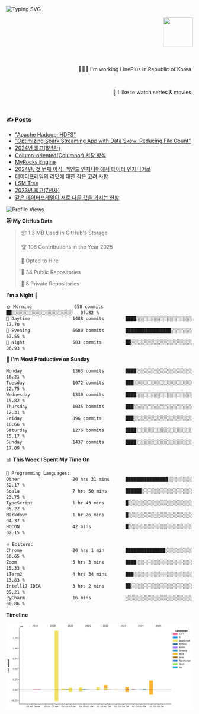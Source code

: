 ![Typing SVG](https://readme-typing-svg.herokuapp.com/?lines=Hello,+I'm+Changkwon+😎&height=150&width=1024&size=40&color=458588&background=282828&center=true&vCenter=true&multiline=false&duration=2000&pause=0)

<div align=right>
  <a href="https://github.com/devxb/gitanimals">
    <img
      src="https://render.gitanimals.org/lines/spearkkk?pet-id=624227435622945015"
      width="80"
      height="80"
    />
  </a>
  <br/>
  <br/>  
  <br/>
  
  👨🏼‍💻 I'm working LinePlus in Republic of Korea.
  
  <br/>
  
  🍿 I like to watch series & movies.
  
  <br/>

</div>
  
<div align=left>
  
  <div>
    
  ### ✍️ Posts
    
  </div>
  
  <!-- BLOGPOSTS:START -->
- ["Apache Hadoop: HDFS"](https://spearkkk.dev/kr/blog/apache-hadoop-hdfs)
- ["Optimizing Spark Streaming App with Data Skew: Reducing File Count"](https://spearkkk.dev/kr/blog/optimizing-spark-streaming-app-with-data-skew-reducing-file-count)
- [2024년 회고(8년차)](https://spearkkk.dev/kr/blog/8th-year-retrospect)
- [Column-oriented(Columnar) 저장 방식](https://spearkkk.dev/kr/blog/column-oriented)
- [MyRocks Engine](https://spearkkk.dev/kr/blog/my-rocks_engine)
- [2024년, 첫 번째 이직: 백엔드 엔지니어에서 데이터 엔지니어로](https://spearkkk.dev/kr/blog/2024-first-changing-company-from-backend-to-data-engineer)
- [데이터프레임의 리밋에 대한 작은 고려 사항](https://spearkkk.dev/kr/blog/dataframe-limit)
- [LSM Tree](https://spearkkk.dev/kr/blog/lsm-tree)
- [2023년 회고(7년차)](https://spearkkk.dev/kr/blog/7th-year-retrospect)
- [같은 데이터프레임이 서로 다른 값을 가지는 현상](https://spearkkk.dev/kr/blog/two-dataframe-have-another-value)
<!-- BLOGPOSTS:END -->

  
<!--START_SECTION:waka-->
![Profile Views](http://img.shields.io/badge/Profile%20Views-11-blue)

**🐱 My GitHub Data** 

> 📦 1.3 MB Used in GitHub's Storage 
 > 
> 🏆 106 Contributions in the Year 2025
 > 
> 💼 Opted to Hire
 > 
> 📜 34 Public Repositories 
 > 
> 🔑 8 Private Repositories 
 > 
**I'm a Night 🦉** 

```text
🌞 Morning                658 commits         ██░░░░░░░░░░░░░░░░░░░░░░░   07.82 % 
🌆 Daytime                1488 commits        ████░░░░░░░░░░░░░░░░░░░░░   17.70 % 
🌃 Evening                5680 commits        █████████████████░░░░░░░░   67.55 % 
🌙 Night                  583 commits         ██░░░░░░░░░░░░░░░░░░░░░░░   06.93 % 
```
📅 **I'm Most Productive on Sunday** 

```text
Monday                   1363 commits        ████░░░░░░░░░░░░░░░░░░░░░   16.21 % 
Tuesday                  1072 commits        ███░░░░░░░░░░░░░░░░░░░░░░   12.75 % 
Wednesday                1330 commits        ████░░░░░░░░░░░░░░░░░░░░░   15.82 % 
Thursday                 1035 commits        ███░░░░░░░░░░░░░░░░░░░░░░   12.31 % 
Friday                   896 commits         ███░░░░░░░░░░░░░░░░░░░░░░   10.66 % 
Saturday                 1276 commits        ████░░░░░░░░░░░░░░░░░░░░░   15.17 % 
Sunday                   1437 commits        ████░░░░░░░░░░░░░░░░░░░░░   17.09 % 
```


📊 **This Week I Spent My Time On** 

```text
💬 Programming Languages: 
Other                    20 hrs 31 mins      ████████████████░░░░░░░░░   62.17 % 
Scala                    7 hrs 50 mins       ██████░░░░░░░░░░░░░░░░░░░   23.75 % 
TypeScript               1 hr 43 mins        █░░░░░░░░░░░░░░░░░░░░░░░░   05.22 % 
Markdown                 1 hr 26 mins        █░░░░░░░░░░░░░░░░░░░░░░░░   04.37 % 
HOCON                    42 mins             █░░░░░░░░░░░░░░░░░░░░░░░░   02.15 % 

🔥 Editors: 
Chrome                   20 hrs 1 min        ███████████████░░░░░░░░░░   60.65 % 
Zoom                     5 hrs 3 mins        ████░░░░░░░░░░░░░░░░░░░░░   15.33 % 
iTerm2                   4 hrs 34 mins       ███░░░░░░░░░░░░░░░░░░░░░░   13.83 % 
IntelliJ IDEA            3 hrs 2 mins        ██░░░░░░░░░░░░░░░░░░░░░░░   09.21 % 
PyCharm                  16 mins             ░░░░░░░░░░░░░░░░░░░░░░░░░   00.86 % 
```

**Timeline**

![Lines of Code chart](https://raw.githubusercontent.com/spearkkk/spearkkk/main/assets/bar_graph.png)


<!--END_SECTION:waka-->
</div>

